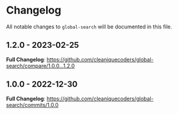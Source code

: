# Changelog

All notable changes to `global-search` will be documented in this file.

## 1.2.0 - 2023-02-25

**Full Changelog**: https://github.com/cleaniquecoders/global-search/compare/1.0.0...1.2.0

## 1.0.0 - 2022-12-30

**Full Changelog**: https://github.com/cleaniquecoders/global-search/commits/1.0.0
